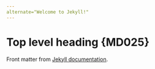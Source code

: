 ```yaml
---
alternate="Welcome to Jekyll!"
---
```

# Top level heading {MD025}

Front matter from [Jekyll documentation](https://jekyllrb.com/docs/posts/#a-typical-post).

<!-- markdownlint-configure-file {
  "line-length": false,
  "single-title": {
    "front_matter_title": "^\\s*alternate="
  }
} -->

